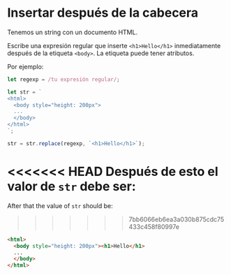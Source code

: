 # Insertar después de la cabecera

Tenemos un string con un documento HTML.

Escribe una expresión regular que inserte `<h1>Hello</h1>` inmediatamente después de la etiqueta `<body>`. La etiqueta puede tener atributos.

Por ejemplo:

```js
let regexp = /tu expresión regular/;

let str = `
<html>
  <body style="height: 200px">
  ...
  </body>
</html>
`;

str = str.replace(regexp, `<h1>Hello</h1>`);
```

<<<<<<< HEAD
Después de esto el valor de `str` debe ser:
=======
After that the value of `str` should be:

>>>>>>> 7bb6066eb6ea3a030b875cdc75433c458f80997e
```html
<html>
  <body style="height: 200px"><h1>Hello</h1>
  ...
  </body>
</html>
```

